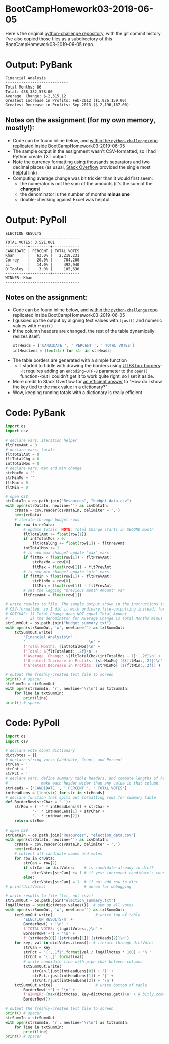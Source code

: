 # BootCampHomework03-2019-06-05

Here's the original [python-challenge repository](https://github.com/ekenigsberg/python-challenge), with the git commit history. I've also copied those files as a subdirectory of this BootCampHomework03-2019-06-05 repo.

# Output: PyBank
```
Financial Analysis
----------------------------
Total Months: 86
Total: $38,382,578.00
Average  Change: $-2,315.12
Greatest Increase in Profits: Feb-2012 ($1,926,159.00)
Greatest Decrease in Profits: Sep-2013 ($-2,196,167.00)
```
## Notes on the assignment (for my own memory, mostly!):
* Code can be found inline below, and [within the `python-challenge` repo](https://github.com/ekenigsberg/BootCampHomework03-2019-06-05/tree/master/python-challenge/PyBank) replicated inside BootCampHomework03-2019-06-05
* The sample output in the assignment wasn't CSV-formatted, so I had Python create TXT output
* Note the currency formatting using thousands separators and two decimal places (as usual, [Stack Overflow](https://stackoverflow.com/questions/36626017/format-a-number-with-comma-separators-and-round-to-2-decimal-places-in-python-2) provided the single most helpful link)
* Computing average change was bit trickier than it would first seem:
  - the numerator is not the sum of the amounts (it's the sum of the **changes**)
  - the denominator is the number of months **minus one**
  - double-checking against Excel was helpful

# Output: PyPoll
```
ELECTION RESULTS
---------------------------------
TOTAL VOTES: 3,521,001
----------+---------+------------
CANDIDATE | PERCENT | TOTAL VOTES
Khan      |   63.0% |   2,218,231
Correy    |   20.0% |     704,200
Li        |   14.0% |     492,940
O'Tooley  |    3.0% |     105,630
----------+---------+------------
WINNER: Khan
---------------------------------
```
## Notes on the assignment:
* Code can be found inline below, and [within the `python-challenge` repo](https://github.com/ekenigsberg/BootCampHomework03-2019-06-05/tree/master/python-challenge/PyPoll) replicated inside BootCampHomework03-2019-06-05
* I gussied up the output by aligning text values with `ljust()` and numeric values with `rjust()`
* If the column headers are changed, the rest of the table dynamically resizes itself:
   ```python
   strHeads = ['CANDIDATE ', ' PERCENT ', ' TOTAL VOTES']
   intHeadLens = [len(str) for str in strHeads]
   ```
* The table borders are generated with a simple function
  - I started to fiddle with drawing the borders using [UTF8 box borders](https://stackoverflow.com/questions/46063974/printing-extended-ascii-characters-in-python)\-\-it requires adding an `encoding=UTF-8` parameter to the `open()` function\-\-but I couldn't get it to work quite right, so I set it aside.
* More credit to Stack Overflow for [an efficient answer](https://stackoverflow.com/questions/268272/getting-key-with-maximum-value-in-dictionary/280156#280156) to "How do I show the key tied to the max value in a dictionary?"
* Wow, keeping running totals with a dictionary is really efficient

# Code: PyBank
```python
import os
import csv

# declare vars: iteration helper
fltPrevAmt = 0
# declare vars: totals
fltTotalAmt = 0
fltTotalChg = 0
intTotalMos = 0
# declare vars: max and min change
strMaxMo = ''
strMinMo = ''
fltMax = 0
fltMin = 0

# open CSV
strDataIn = os.path.join("Resources", "budget_data.csv")
with open(strDataIn, newline='') as csvDataIn:
    crData = csv.reader(csvDataIn, delimiter = ',')
    next(crData)
    # iterate through budget rows
    for row in crData:
        # update totals. NOTE: Total Change starts in SECOND month
        fltTotalAmt += float(row[1])
        if intTotalMos > 0:
            fltTotalChg += float(row[1]) - fltPrevAmt
        intTotalMos += 1
        # is new max change? update "max" vars
        if fltMax < float(row[1]) - fltPrevAmt:
            strMaxMo = row[0]
            fltMax = float(row[1]) - fltPrevAmt
        # is new min change? update "min" vars
        if fltMin > float(row[1]) - fltPrevAmt:
            strMinMo = row[0]
            fltMin = float(row[1]) - fltPrevAmt
        # set the lagging "previous month Amount" var
        fltPrevAmt = float(row[1])

# write results to file. The sample output shown in the instructions isn't 
# CSV-formatted, so I did it with ordinary file-outputting instead, for kicks.
# GOTCHAS: 1) Total Change does NOT equal Total Amount
#          2) the denominator for Average Change is Total Months minus 1
strSummOut = os.path.join("budget_summary.txt")
with open(strSummOut, 'w', newline='') as txtSummOut:
    txtSummOut.write(
        'Financial Analysis\n' +
        '----------------------------\n' +
        f'Total Months: {intTotalMos}\n' +
        f'Total: ${fltTotalAmt:,.2f}\n' +
        f'Average  Change: ${fltTotalChg/(intTotalMos - 1):,.2f}\n' +
        f'Greatest Increase in Profits: {strMaxMo} (${fltMax:,.2f})\n' +
        f'Greatest Decrease in Profits: {strMinMo} (${fltMin:,.2f})')

# output the freshly-created text file to screen
print() # spacer
strSummIn = strSummOut
with open(strSummIn, 'r', newline='\r\n') as txtSummIn:
    for line in txtSummIn:
        print(line)
print() # spacer
```

# Code: PyPoll
```python
import os
import csv

# declare vote count dictionary
dictVotes = {}
# declare string vars: Candidate, Count, and Percent
strCan = ''
strCnt = ''
strPct = ''
# declare vars: define summary table headers, and compute lengths of headers.
#               make each header wider than any value in that column.
strHeads = ['CANDIDATE ', ' PERCENT ', ' TOTAL VOTES']
intHeadLens = [len(str) for str in strHeads]
# declare function that spits out formatting rows for summary table
def BorderRow(strChar = '-'):
    strRow = ('-' * intHeadLens[0] + strChar + 
            '-' * intHeadLens[1] + strChar + 
            '-' * intHeadLens[2])
    return strRow
    
# open CSV
strDataIn = os.path.join("Resources", "election_data.csv")
with open(strDataIn, newline='') as csvDataIn:
    crData = csv.reader(csvDataIn, delimiter = ',')
    next(crData)
    # collect all candidate names and votes
    for row in crData:
        strCan = row[2]
        if strCan in dictVotes:    # is candidate already in dict?
            dictVotes[strCan] += 1 # if yes: increment candidate's count
        else:
            dictVotes[strCan] = 1  # if no: add row to dict
# print(dictVotes)                 # unrem for debugging

# write results to file (txt, not csv!)
strSummOut = os.path.join("election_summary.txt")
lngAllVotes = sum(dictVotes.values())  # sum up all votes
with open(strSummOut, 'w', newline='') as txtSummOut:
    txtSummOut.write(                   # write top of table
        'ELECTION RESULTS\n' +
        BorderRow() + '\n' +
        f'TOTAL VOTES: {lngAllVotes:,}\n' +
        BorderRow('+') + '\n' +
        f'{strHeads[0]}|{strHeads[1]}|{strHeads[2]}\n')
    for key, val in dictVotes.items(): # iterate through dictVotes
        strCan = key
        strPct = '{:,.1f}'.format(val / lngAllVotes * 100) + '% '
        strCnt = '{:,}'.format(val)
        # write candidate line with pipe char between columns
        txtSummOut.write(
            strCan.ljust(intHeadLens[0]) + '|' +
            strPct.rjust(intHeadLens[1]) + '|' +
            strCnt.rjust(intHeadLens[2]) + '\n')
    txtSummOut.write(                   # write bottom of table
        BorderRow('+') + '\n' +
        f'WINNER: {max(dictVotes, key=dictVotes.get)}\n' + # bitly.com/pymaxval
        BorderRow())

# output the freshly-created text file to screen
print() # spacer
strSummIn = strSummOut
with open(strSummIn, 'r', newline='\r\n') as txtSummIn:
    for line in txtSummIn:
        print(line)
print() # spacer
```
